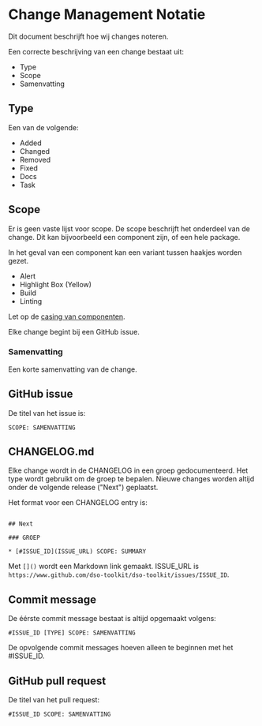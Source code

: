 # Change Management Notatie

Dit document beschrijft hoe wij changes noteren.

Een correcte beschrijving van een change bestaat uit:

- Type
- Scope
- Samenvatting

## Type

Een van de volgende:

- Added
- Changed
- Removed
- Fixed
- Docs
- Task

## Scope

Er is geen vaste lijst voor scope. De scope beschrijft het onderdeel van de change. Dit kan bijvoorbeeld een component zijn, of een hele package.

In het geval van een component kan een variant tussen haakjes worden gezet.

- Alert
- Highlight Box (Yellow)
- Build
- Linting

Let op de [casing van componenten](./schrijfwijze-componenten.md).

Elke change begint bij een GitHub issue.

### Samenvatting

Een korte samenvatting van de change.

## GitHub issue

De titel van het issue is:

```
SCOPE: SAMENVATTING
```

## CHANGELOG.md

Elke change wordt in de CHANGELOG in een groep gedocumenteerd. Het type wordt gebruikt om de groep te bepalen. Nieuwe changes worden altijd onder de volgende release ("Next") geplaatst.

Het format voor een CHANGELOG entry is:

```

## Next

### GROEP

* [#ISSUE_ID](ISSUE_URL) SCOPE: SUMMARY
```

Met `[]()` wordt een Markdown link gemaakt. ISSUE_URL is `https://www.github.com/dso-toolkit/dso-toolkit/issues/ISSUE_ID`.

## Commit message

De éérste commit message bestaat is altijd opgemaakt volgens:

```
#ISSUE_ID [TYPE] SCOPE: SAMENVATTING
```

De opvolgende commit messages hoeven alleen te beginnen met het #ISSUE_ID.

## GitHub pull request

De titel van het pull request:

```
#ISSUE_ID SCOPE: SAMENVATTING
```
